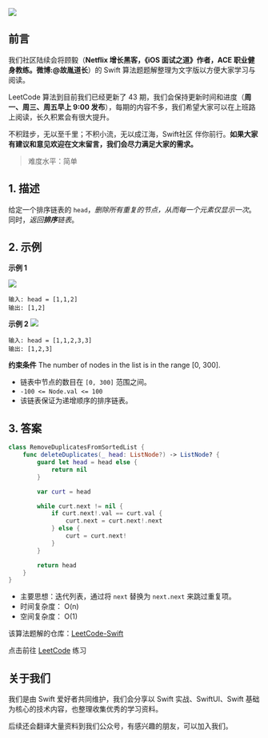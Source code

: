 ![](https://upload-images.jianshu.io/upload_images/2829694-8d80389416deefc4.png?imageMogr2/auto-orient/strip%7CimageView2/2/w/1240)

## 前言

我们社区陆续会将顾毅（**Netflix 增长黑客，《iOS 面试之道》作者，ACE 职业健身教练。微博:@故胤道长**）的 Swift 算法题题解整理为文字版以方便大家学习与阅读。

LeetCode 算法到目前我们已经更新了 43 期，我们会保持更新时间和进度（**周一、周三、周五早上 9:00 发布**），每期的内容不多，我们希望大家可以在上班路上阅读，长久积累会有很大提升。

不积跬步，无以至千里；不积小流，无以成江海，Swift社区 伴你前行。**如果大家有建议和意见欢迎在文末留言，我们会尽力满足大家的需求。**

> 难度水平：简单

## 1. 描述
给定一个排序链表的 `head`，*删除所有重复的节点，从而每一个元素仅显示一次*。同时，*返回**排序**链表*。

## 2. 示例

**示例 1**

![](https://assets.leetcode.com/uploads/2021/01/04/list1.jpg)

```
输入: head = [1,1,2]
输出: [1,2]
```

**示例 2**
![](https://assets.leetcode.com/uploads/2021/01/04/list2.jpg)

```
输入: head = [1,1,2,3,3]
输出: [1,2,3]
```

**约束条件**
The number of nodes in the list is in the range [0, 300].
- 链表中节点的数目在 `[0, 300]` 范围之间。
- `-100 <= Node.val <= 100`
- 该链表保证为递增顺序的排序链表。


## 3. 答案

```swift
class RemoveDuplicatesFromSortedList {
    func deleteDuplicates(_ head: ListNode?) -> ListNode? {
        guard let head = head else {
            return nil
        }

        var curt = head

        while curt.next != nil {
            if curt.next!.val == curt.val {
                curt.next = curt.next!.next
            } else {
                curt = curt.next!
            }
        }

        return head
    }
}
```

* 主要思想：迭代列表，通过将 `next` 替换为 `next.next` 来跳过重复项。
* 时间复杂度： O(n)
* 空间复杂度： O(1)

该算法题解的仓库：[LeetCode-Swift](https://github.com/soapyigu/LeetCode-Swift "LeetCode-Swift")

点击前往 [LeetCode](https://leetcode.com/problems/remove-duplicates-from-sorted-list/ "LeetCode") 练习

## 关于我们

我们是由 Swift 爱好者共同维护，我们会分享以 Swift 实战、SwiftUI、Swift 基础为核心的技术内容，也整理收集优秀的学习资料。

后续还会翻译大量资料到我们公众号，有感兴趣的朋友，可以加入我们。
